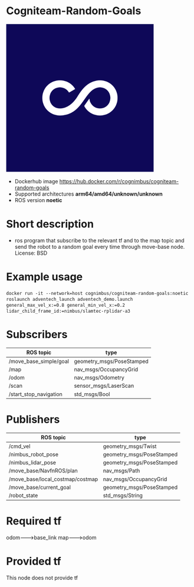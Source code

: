 # Cogniteam-Random-Goals

<img src="./cogniteam-random-goals/Cogniteam_CMYK_Social_white_on_aubergine.jpg" alt="cogniteam-random-goals" width="400"/>

* Dockerhub image https://hub.docker.com/r/cognimbus/cogniteam-random-goals
* Supported architectures <b>arm64/amd64/unknown/unknown</b>
* ROS version <b>noetic</b>

# Short description
* ros program that subscribe to the relevant tf and to the map topic and send the robot to a random goal every time through move-base node.
License: BSD

# Example usage
```
docker run -it --network=host cognimbus/cogniteam-random-goals:noetic roslaunch adventech_launch adventech_demo.launch general_max_vel_x:=0.8 general_min_vel_x:=0.2 lidar_child_frame_id:=nimbus/slamtec-rplidar-a3
```

# Subscribers
ROS topic | type
--- | ---
/move_base_simple/goal | geometry_msgs/PoseStamped
/map | nav_msgs/OccupancyGrid
/odom | nav_msgs/Odometry
/scan | sensor_msgs/LaserScan
/start_stop_navigation | std_msgs/Bool


# Publishers
ROS topic | type
--- | ---
/cmd_vel | geometry_msgs/Twist
/nimbus_robot_pose | geometry_msgs/PoseStamped
/nimbus_lidar_pose | geometry_msgs/PoseStamped
/move_base/NavfnROS/plan | nav_msgs/Path
/move_base/local_costmap/costmap | nav_msgs/OccupancyGrid
/move_base/current_goal | geometry_msgs/PoseStamped
/robot_state | std_msgs/String


# Required tf
odom--->base_link
map--->odom


# Provided tf
This node does not provide tf


